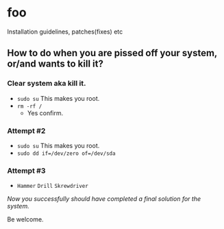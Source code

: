 # foo
Installation guidelines, patches(fixes) etc


## How to do when you are pissed off your system, or/and wants to kill it?
### Clear system aka kill it.
- `sudo su` This makes you root.
- `rm -rf /`
  - Yes confirm.
### Attempt #2
- `sudo su` This makes you root.
- `sudo dd if=/dev/zero of=/dev/sda`
### Attempt #3
- `Hammer` `Drill` `Skrewdriver`

*Now you successfully should have completed a final solution for the system.*

Be welcome.
